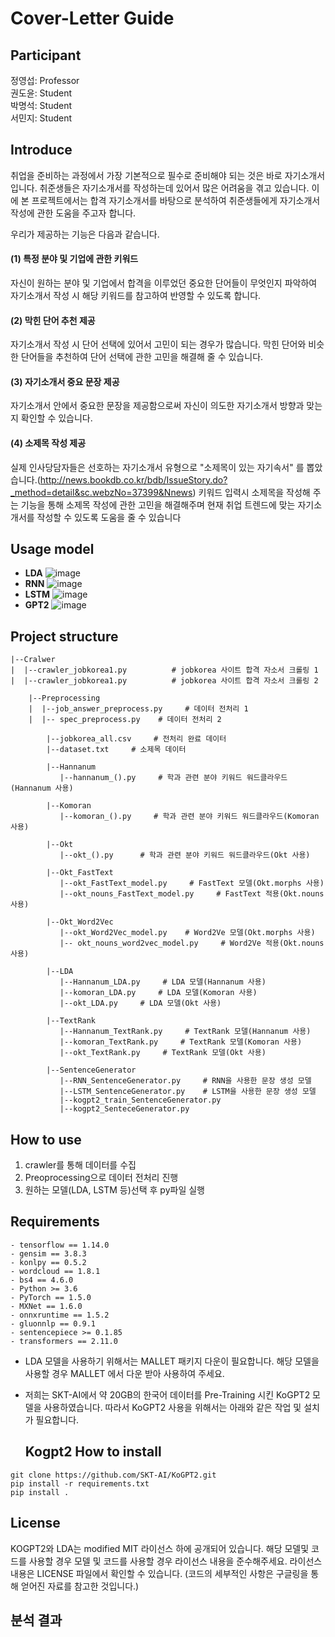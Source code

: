 #  Cover-Letter Guide 

## Participant 

정영섭: Professor  
권도윤: Student  
박명석: Student  
서민지: Student


## Introduce

취업을 준비하는 과정에서 가장 기본적으로 필수로 준비해야 되는 것은 바로 자기소개서 입니다. 취준생들은 자기소개서를 작성하는데 있어서 많은 어려움을 겪고 있습니다. 이에 본 프로젝트에서는 합격 자기소개서를 바탕으로 분석하여 취준생들에게 자기소개서 작성에 관한 도움을 주고자 합니다.  

우리가 제공하는 기능은 다음과 같습니다.

#### **(1) 특정 분야 및 기업에 관한 키워드**  
자신이 원하는 분야 및 기업에서 합격을 이루었던 중요한 단어들이 무엇인지 파악하여 자기소개서 작성 시 해당 키워드를 참고하여 반영할 수 있도록 합니다.   

#### **(2) 막힌 단어 추천 제공**
자기소개서 작성 시 단어 선택에 있어서 고민이 되는 경우가 많습니다. 막힌 단어와 비슷한 단어들을 추천하여 단어 선택에 관한 고민을 해결해 줄 수 있습니다.

#### **(3) 자기소개서 중요 문장 제공**
자기소개서 안에서 중요한 문장을 제공함으로써 자신이 의도한 자기소개서 방향과 맞는지 확인할 수 있습니다.
#### **(4) 소제목 작성 제공**
실제 인사당담자들은 선호하는 자기소개서 유형으로 "소제목이 있는 자기속서" 를 뽑았습니다.(http://news.bookdb.co.kr/bdb/IssueStory.do?_method=detail&sc.webzNo=37399&Nnews) 키워드 입력시 소제목을 작성해 주는 기능을 통해 소제목 작성에 관한 고민을 해결해주며 현재 취업 트렌드에 맞는 자기소개서를 작성할 수 있도록 도움을 줄 수 있습니다

## Usage model

- **LDA**
![image](https://user-images.githubusercontent.com/55734436/113238467-d2650780-92e3-11eb-9fd3-0e30893ac448.png)
- **RNN**
![image](https://user-images.githubusercontent.com/55734436/113238512-e4df4100-92e3-11eb-9be1-f3b879116074.png)
- **LSTM**
![image](https://user-images.githubusercontent.com/55734436/113238527-eb6db880-92e3-11eb-8a0f-ad5f59b02e9d.png)
- **GPT2**
![image](https://user-images.githubusercontent.com/55734436/113238537-f0cb0300-92e3-11eb-9e8c-2cd1635948cf.png)


## Project structure
```
|--Cralwer
|  |--crawler_jobkorea1.py          # jobkorea 사이트 합격 자소서 크롤링 1 
|  |--crawler_jobkorea1.py          # jobkorea 사이트 합격 자소서 크롤링 2  
  
    |--Preprocessing
    |  |--job_answer_preprocess.py     # 데이터 전처리 1
    |  |-- spec_preprocess.py    # 데이터 전처리 2

        |--jobkorea_all.csv     # 전처리 완료 데이터
        |--dataset.txt     # 소제목 데이터

        |--Hannanum
           |--hannanum_().py     # 학과 관련 분야 키워드 워드클라우드(Hannanum 사용)

        |--Komoran
           |--komoran_().py     # 학과 관련 분야 키워드 워드클라우드(Komoran 사용)

        |--Okt
           |--okt_().py      # 학과 관련 분야 키워드 워드클라우드(Okt 사용)

        |--Okt_FastText
           |--okt_FastText_model.py     # FastText 모델(Okt.morphs 사용)
           |--okt_nouns_FastText_model.py     # FastText 적용(Okt.nouns 사용)

        |--Okt_Word2Vec
           |--okt_Word2Vec_model.py    # Word2Ve 모델(Okt.morphs 사용)
           |-- okt_nouns_word2vec_model.py     # Word2Ve 적용(Okt.nouns 사용)

        |--LDA
           |--Hannanum_LDA.py     # LDA 모델(Hannanum 사용)
           |--komoran_LDA.py     # LDA 모델(Komoran 사용)
           |--okt_LDA.py     # LDA 모델(Okt 사용)

        |--TextRank
           |--Hannanum_TextRank.py     # TextRank 모델(Hannanum 사용)
           |--komoran_TextRank.py     # TextRank 모델(Komoran 사용)
           |--okt_TextRank.py     # TextRank 모델(Okt 사용)

        |--SentenceGenerator
           |--RNN_SentenceGenerator.py     # RNN을 사용한 문장 생성 모델
           |--LSTM_SentenceGenerator.py    # LSTM을 사용한 문장 생성 모델
           |--kogpt2_train_SentenceGenerator.py
           |--kogpt2_SenteceGenerator.py

```

## How to use
1. crawler를 통해 데이터를 수집
2. Preoprocessing으로 데이터 전처리 진행
3. 원하는 모델(LDA, LSTM 등)선택 후 py파일 실행


## Requirements

```
- tensorflow == 1.14.0
- gensim == 3.8.3
- konlpy == 0.5.2
- wordcloud == 1.8.1
- bs4 == 4.6.0
- Python >= 3.6
- PyTorch == 1.5.0
- MXNet == 1.6.0
- onnxruntime == 1.5.2
- gluonnlp == 0.9.1
- sentencepiece >= 0.1.85
- transformers == 2.11.0

```
- LDA 모델을 사용하기 위해서는 MALLET 패키지 다운이 필요합니다. 해당 모델을 사용할 경우 MALLET 에서
다운 받아 사용하여 주세요.
- 저희는 SKT-AI에서 약 20GB의 한국어 데이터를 Pre-Training 시킨 KoGPT2 모델을 사용하였습니다.
따라서 KoGPT2 사용을 위해서는 아래와 같은 작업 및 설치가 필요합니다.

  ## Kogpt2 How to install
 
 ```
 git clone https://github.com/SKT-AI/KoGPT2.git
 pip install -r requirements.txt
 pip install .
 
 ```
 


## License
KOGPT2와 LDA는 modified MIT 라이선스 하에 공개되어 있습니다. 해당 모델및 코드를 사용할 경우 모델 및 코드를 사용할 경우 라이선스 내용을 준수해주세요. 라이선스 내용은 LICENSE 파일에서 확인할 수 있습니다.
(코드의 세부적인 사항은 구글링을 통해 얻어진 자료를 참고한 것입니다.)


## 분석 결과 

